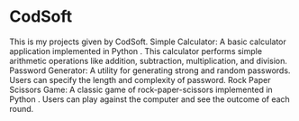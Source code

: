 # CodSoft
 This is my projects given by CodSoft.
 Simple Calculator: A basic calculator application implemented in Python . This calculator performs simple arithmetic operations like addition, subtraction, multiplication, and division.
 Password Generator: A utility for generating strong and random passwords. Users can specify the length and complexity of password.
 Rock Paper Scissors Game: A classic game of rock-paper-scissors implemented in Python . Users can play against the computer and see the outcome of each round.
